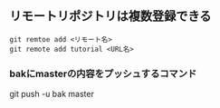 ## リモートリポジトリは複数登録できる
    git remtoe add <リモート名>
    git remote add tutorial <URL名>

### bakにmasterの内容をプッシュするコマンド
git push -u bak master
